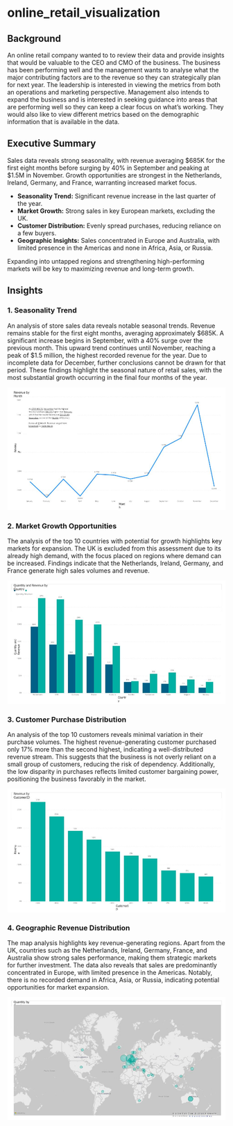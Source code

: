 # online_retail_visualization

## Background

An online retail company wanted to to review their data and provide insights that would be valuable to the CEO and CMO of the business. The business has been performing well and the management wants to analyse what the major contributing factors are to the revenue so they can strategically plan for next year. The leadership is interested in viewing the metrics from both an operations and marketing perspective. Management also intends to expand the business and is interested in seeking guidance into areas that are performing well so they can keep a clear focus on what’s working. They would also like to view different metrics based on the demographic information that is available in the data.

## Executive Summary

Sales data reveals strong seasonality, with revenue averaging $685K for the first eight months before surging by 40% in September and peaking at $1.5M in November. Growth opportunities are strongest in the Netherlands, Ireland, Germany, and France, warranting increased market focus.  

- **Seasonality Trend:** Significant revenue increase in the last quarter of the year.  
- **Market Growth:** Strong sales in key European markets, excluding the UK.  
- **Customer Distribution:** Evenly spread purchases, reducing reliance on a few buyers.  
- **Geographic Insights:** Sales concentrated in Europe and Australia, with limited presence in the Americas and none in Africa, Asia, or Russia.  

Expanding into untapped regions and strengthening high-performing markets will be key to maximizing revenue and long-term growth.  

## Insights

### 1. Seasonality Trend

An analysis of store sales data reveals notable seasonal trends. Revenue remains stable for the first eight months, averaging approximately $685K. A significant increase begins in September, with a 40% surge over the previous month. This upward trend continues until November, reaching a peak of $1.5 million, the highest recorded revenue for the year. Due to incomplete data for December, further conclusions cannot be drawn for that period. These findings highlight the seasonal nature of retail sales, with the most substantial growth occurring in the final four months of the year.  

![Seasonal Trends](Montly_trend.jpg)

### 2. Market Growth Opportunities  

The analysis of the top 10 countries with potential for growth highlights key markets for expansion. The UK is excluded from this assessment due to its already high demand, with the focus placed on regions where demand can be increased. Findings indicate that the Netherlands, Ireland, Germany, and France generate high sales volumes and revenue. 

![Market Growth Analysis](Market_growth.jpg)

### 3. Customer Purchase Distribution  

An analysis of the top 10 customers reveals minimal variation in their purchase volumes. The highest revenue-generating customer purchased only 17% more than the second highest, indicating a well-distributed revenue stream. This suggests that the business is not overly reliant on a small group of customers, reducing the risk of dependency. Additionally, the low disparity in purchases reflects limited customer bargaining power, positioning the business favorably in the market.  

![Purchase Distribution Analysis](Purchase_distribution.jpg)

### 4. Geographic Revenue Distribution

The map analysis highlights key revenue-generating regions. Apart from the UK, countries such as the Netherlands, Ireland, Germany, France, and Australia show strong sales performance, making them strategic markets for further investment. The data also reveals that sales are predominantly concentrated in Europe, with limited presence in the Americas. Notably, there is no recorded demand in Africa, Asia, or Russia, indicating potential opportunities for market expansion.  

![Geographic Distributions](Geographic_revenue.jpg)

